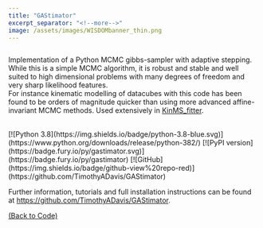 ```yaml
---
title: "GAStimator"
excerpt_separator: "<!--more-->"
image: /assets/images/WISDOMbanner_thin.png
---
```

<figure style="width: 200px" class="align-left"><a href="{{ site.baseurl }}{{page.url}}">
  <img src="{{ site.url }}{{ site.baseurl }}/assets/images/GAStimator.png" alt=""></a>
</figure>


Implementation of a Python MCMC gibbs-sampler with adaptive stepping. While this is a simple MCMC algorithm, it is robust and stable and well suited to high dimensional problems with many degrees of freedom and very sharp likelihood features. <br>
For instance kinematic modelling of datacubes with this code has been found to be orders of magnitude quicker than using more advanced affine-invariant MCMC methods. Used extensively in <a href="{{ site.url }}{{ site.baseurl }}/codes/KinMS_fitter">KinMS_fitter</a>.

<br>
[![Python 3.8](https://img.shields.io/badge/python-3.8-blue.svg)](https://www.python.org/downloads/release/python-382/) [![PyPI version](https://badge.fury.io/py/gastimator.svg)](https://badge.fury.io/py/gastimator) 
 [![GitHub](https://img.shields.io/badge/github-view%20repo-red)](https://github.com/TimothyADavis/GAStimator)
<br>
<!--more-->

Further information, tutorials and full installation instructions can be found at <a href="https://github.com/TimothyADavis/GAStimator">https://github.com/TimothyADavis/GAStimator</a>.

<a href="{{ site.url }}{{ site.baseurl }}/codes/">(Back to Code)</a>
	